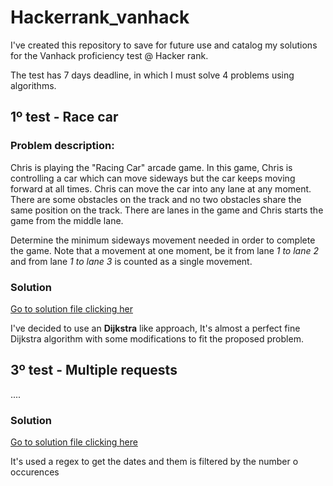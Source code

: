 # Hackerrank_vanhack

I've created this repository to save for future use and catalog my solutions for the Vanhack proficiency test @ Hacker rank.

The test has 7 days deadline, in which I must solve 4 problems using algorithms.

## 1º test - Race car

### Problem description:
Chris is playing the "Racing Car" arcade game. In this game, Chris is controlling a car which can move sideways
but the car keeps moving forward at all times. Chris can move the car into any lane at any moment. There are some
obstacles on the track and no two obstacles share the same position on the track.
There are lanes in the game and Chris starts the game from the middle lane.

Determine the minimum sideways movement needed in order to complete the game. Note that a movement at one moment, be
it from lane *1 to lane 2* and from lane *1 to lane 3* is counted as a single movement.

### Solution
[Go to solution file clicking her](solution_1_race_car.rb)

I've decided to use an **Dijkstra** like approach, It's almost a perfect fine Dijkstra algorithm with some modifications to fit the proposed problem.



## 3º test - Multiple requests

....

### Solution
[Go to solution file clicking here](solution_3_multiple_requests.rb)

It's used a regex to get the dates and them is filtered by the number o occurences
